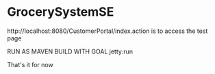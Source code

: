 # GrocerySystemSE

http://localhost:8080/CustomerPortal/index.action is to access the test page

RUN AS MAVEN BUILD WITH GOAL jetty:run 

That's it for now